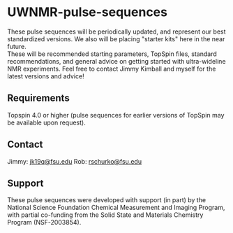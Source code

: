 # UWNMR-pulse-sequences
These pulse sequences will be periodically updated, and represent our best standardized versions.
We also will be placing "starter kits" here in the near future.  
These will be recommended starting parameters, TopSpin files, standard recommendations, and general advice on getting started with ultra-wideline NMR experiments.
Feel free to contact Jimmy Kimball and myself for the latest versions and advice!

## Requirements
Topspin 4.0 or higher (pulse sequences for earlier versions of TopSpin may be available upon request).

## Contact
Jimmy: jk19q@fsu.edu
Rob: rschurko@fsu.edu

## Support
These pulse sequences were developed with support (in part) by the National Science Foundation Chemical Measurement and Imaging Program, with partial co-funding from the Solid State and Materials Chemistry Program (NSF-2003854).
